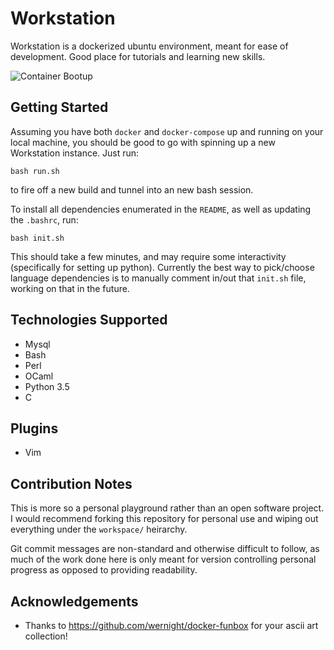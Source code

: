 # Workstation
Workstation is a dockerized ubuntu environment, meant for ease of development. Good place for tutorials and learning new skills.

![Container Bootup](https://github.com/AlexMapley/workstation/blob/master/art/bootup.png)

## Getting Started
Assuming you have both `docker` and `docker-compose` up and running on your local machine, you should be good to go with spinning up a new Workstation instance. Just run:

```
bash run.sh
```

to fire off a new build and tunnel into an new bash session.

To install all dependencies enumerated in the `README`, as well as updating the `.bashrc`, run:

```
bash init.sh
```

This should take a few minutes, and may require some interactivity (specifically for setting up python). Currently the best way to pick/choose language dependencies is to manually comment in/out that `init.sh` file, working on that in the future. 

## Technologies Supported
- Mysql
- Bash
- Perl
- OCaml
- Python 3.5
- C


## Plugins
- Vim

## Contribution Notes
This is more so a personal playground rather than an open software project. I would recommend forking this repository for personal use and wiping out everything under the `workspace/` heirarchy.

Git commit messages are non-standard and otherwise difficult to follow, as much of the work done here is only meant for version controlling personal progress as opposed to providing readability.

## Acknowledgements
- Thanks to https://github.com/wernight/docker-funbox for your ascii art collection!